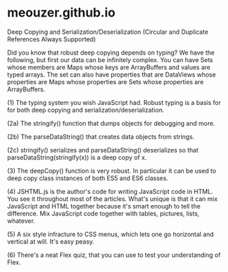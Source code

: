 # meouzer.github.io
Deep Copying and Serialization/Deserialization (Circular and Duplicate References Always Supported)

Did you know that robust deep copying depends on typing? We have the following, but first our data can be infinitely complex. You can have Sets whose members are Maps whose keys are ArrayBuffers and values are typed arrays. The set can also have properties that are DataViews whose properties are Maps whose properties are Sets whose properties are ArrayBuffers.


(1) The typing system you wish JavaScript had. 
      Robust typing is a basis for for both deep copying and serialization/deserialization. 
      
(2a) The stringify() function that dumps objects for debugging and more.

(2b) The parseDataString() that creates data objects from strings.

(2c) stringify() serializes and parseDataString() deserializes so that parseDataString(stringify(x)) is a deep copy of x. 

(3) The deepCopy() function is very robust. In particular it can be used to deep copy class instances of both ES5 and ES6 classes.

(4) JSHTML.js is the author's code for writing JavaScript code in HTML. You see it throughout most of the articles. What's unique is that it can mix JavaScript and HTML together because it's smart enough to tell the difference. Mix JavaScript code together with tables, pictures, lists, whatever.

(5) A six style infracture to CSS menus, which lets one go horizontal and vertical at will. It's easy peasy.

(6) There's a neat Flex quiz, that you can use to test your understanding of Flex. 



